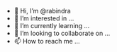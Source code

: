 - 👋 Hi, I’m @rabindra
- 👀 I’m interested in ...
- 🌱 I’m currently learning ...
- 💞️ I’m looking to collaborate on ...
- 📫 How to reach me ...

<!---
rabindrapw/rabindrapw is a ✨ special ✨ repository because its `README.md` (this file) appears on your GitHub profile.
You can click the Preview link to take a look at your changes.
--->
